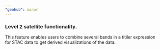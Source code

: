 ```yaml
---
"geohub": minor
---
```


### Level 2 satellite functionality.
This feature enables users to combine several bands in a titiler expression for STAC data to get derived visualizations of the data.

